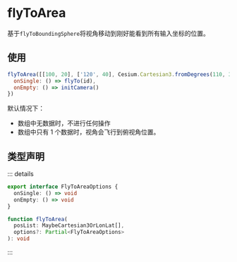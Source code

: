 # flyToArea

基于`flyToBoundingSphere`将视角移动到刚好能看到所有输入坐标的位置。

## 使用

```js
flyToArea([[100, 20], ['120', 40], Cesium.Cartesian3.fromDegrees(110, 30)], {
  onSingle: () => flyTo(id),
  onEmpty: () => initCamera()
})
```

默认情况下：

- 数组中无数据时，不进行任何操作
- 数组中只有 1 个数据时，视角会飞行到俯视角位置。

## 类型声明

::: details

```ts
export interface FlyToAreaOptions {
  onSingle: () => void
  onEmpty: () => void
}

function flyToArea(
  posList: MaybeCartesian3OrLonLat[],
  options?: Partial<FlyToAreaOptions>
): void
```

:::
